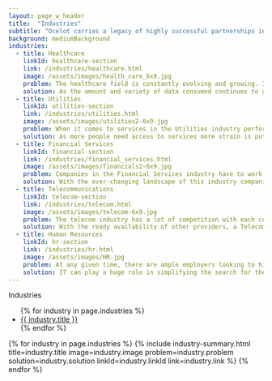 ```yaml
---
layout: page_w_header
title:  "Industries"
subtitle: "Ocelot carries a legacy of highly successful partnerships in multiple industries"
background: mediumBackground
industries:
  - title: Healthcare
    linkId: healthcare-section
    link: /industries/healthcare.html
    image: /assets/images/health_care_6x9.jpg
    problem: The healthcare field is constantly evolving and growing. In order to keep up, companies need to collect, manage, analyze, and display massive amounts of data while still maintaining privacy.
    solution: As the amount and variety of data consumed continues to grow, new and innovative solutions are needed to keep up. From ingesting and processing the data to analyzing and visualization, performance and accuracy are key.<br/><br/>Ocelot has experience helping clients in the Healthcare industry adapt and grow to meet their ever-changing data needs without compromising privacy standards.
  - title: Utilities
    linkId: utilities-section
    link: /industries/utilities.html
    image: /assets/images/utilities2-6x9.jpg
    problem: When it comes to services in the Utilities industry performance and reliability are of critical to a companies' success.
    solution: As more people need access to services more strain is put on Utility companies' infrastructure and they need to be able to adapt and scale to be able to support the extra load. IT is a critical piece of that infrastructure that can help companies' better monitor their services, react to issues, and maintain contact with their customers.<br/><br/>Ocelot has shown that we have the right skills to help clients keep up with the ever increasing demands they face.
  - title: Financial Services
    linkId: financial-section
    link: /industries/financial_services.html
    image: /assets/images/financials2-6x9.jpg
    problem: Companies in the Financial Services industry have to work with ever evolving regulations as well as an ever-changing market which is affected by numerous different variables.
    solution: With the ever-changing landscape of this industry companies must be able to keep track of all the moving pieces and respond quickly and accurately as new information is made available. This requires a strong focus on quick data analysis based on variable information while maintaining accuracy and security.<br/><br/>Ocelot has a proven track record of helping clients in this industry improve their processes and the build the right tools to solve these complex problems
  - title: Telecommunications
    linkId: telecom-section
    link: /industries/telecom.html
    image: /assets/images/telecom-6x9.jpg
    problem: The telecom industry has a lot of competition with each company vying to provide their services to the most people possible. Strong customer service is a crucial tool used to gain and retain customers.
    solution: With the ready availability of other providers, a Telecom company has to have good customer service in order to compete. A large part of successful customer service is the ability to quickly and accurately help customers sign up for, alter, or troubleshoot their services. IT tools are paramount in this endeavor. With the right tools service agents are better able to provide customers with the help they need.<br/><br/>Ocelot has the expertise to build intuitive and responsive tools that make managing customers and their services quick and easy.
  - title: Human Resources
    linkId: hr-section
    link: /industries/hr.html
    image: /assets/images/HR.jpg
    problem: At any given time, there are ample employers looking to hire as well as people looking for work. Finding the right candidate or opportunity can be a daunting task.
    solution: IT can play a huge role in simplifying the search for the right candidates and positions. By utilizing these tools, companies can broadcast their openings to a broad audience, automatically receive and review applications, as well as ensure candidates meet minimum requirements before moving forward. Applicants using job search and hiring tools have the advantage of finding the right opportunity for them from a wide array of offerings and easily applying to them in one place.<br/><br/>Ocelot has helped clients build tools used by numerous businesses to find the best candidates and individuals find the right position for them.  
---
```


<div class="container">
  <div class="content">
    <div class="dashboard">
      <!-- left panel -->
      <div class="dashboard-panel is-one-quarter is-hidden-mobile">
        <aside class="menu">
          <p class="menu-label">
            Industries
          </p>
          <ul class="menu-list">
            {% for industry in page.industries %}
              <li><a href="#{{ industry.linkId }}">{{ industry.title }}</a></li>
            {% endfor %}
          </ul>
        </aside>
      </div>
      <!-- main section -->
      <div class="dashboard-main">
        <section class="section">
          {% for industry in page.industries %}
            {% include industry-summary.html title=industry.title image=industry.image problem=industry.problem solution=industry.solution linkId=industry.linkId link=industry.link %}
          {% endfor %}
        </section>
      </div>
    </div>
  </div>
</div>
